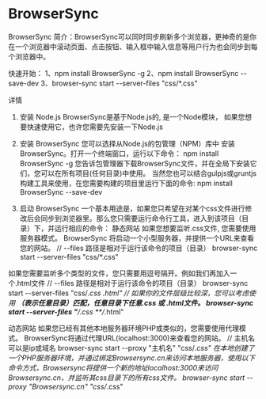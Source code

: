 # BrowserSync
BrowserSync
简介：BrowserSync可以同时同步刷新多个浏览器，更神奇的是你在一个浏览器中滚动页面、点击按钮、输入框中输入信息等用户行为也会同步到每个浏览器中。

快速开始：
1、npm install BrowserSync -g
2、npm install BrowserSync --save-dev
3、browser-sync start --server-files "css/*.css"

详情
1. 安装 Node.js
BrowserSync是基于Node.js的, 是一个Node模块， 如果您想要快速使用它，也许您需要先安装一下Node.js 

2. 安装 BrowserSync
您可以选择从Node.js的包管理（NPM）库中 安装BrowserSync。打开一个终端窗口，运行以下命令：
npm install BrowserSync -g
您告诉包管理器下载BrowserSync文件，并在全局下安装它们，您可以在所有项目(任何目录)中使用。
当然您也可以结合gulpjs或gruntjs构建工具来使用，在您需要构建的项目里运行下面的命令:
npm install BrowserSync --save-dev

3. 启动 BrowserSync
一个基本用途是，如果您只希望在对某个css文件进行修改后会同步到浏览器里。那么您只需要运行命令行工具，进入到该项目（目录）下，并运行相应的命令：
静态网站
如果您想要监听.css文件, 您需要使用服务器模式。 BrowserSync 将启动一个小型服务器，并提供一个URL来查看您的网站。
// --files 路径是相对于运行该命令的项目（目录）
browser-sync start --server-files "css/*.css"  

如果您需要监听多个类型的文件，您只需要用逗号隔开。例如我们再加入一个.html文件
// --files 路径是相对于运行该命令的项目（目录） 
browser-sync start --server-files "css/*.css *.html" 
// 如果你的文件层级比较深，您可以考虑使用 **（表示任意目录）匹配，任意目录下任意.css 或 .html文件。 
browser-sync start --server-files "**/*.css **/*.html" 

动态网站
如果您已经有其他本地服务器环境PHP或类似的，您需要使用代理模式。 BrowserSync将通过代理URL(localhost:3000)来查看您的网站。
// 主机名可以是ip或域名
browser-sync start --proxy "主机名" "css/*.css"
在本地创建了一个PHP服务器环境，并通过绑定Browsersync.cn来访问本地服务器，使用以下命令方式，Browsersync将提供一个新的地址localhost:3000来访问Browsersync.cn，并监听其css目录下的所有css文件。
browser-sync start --proxy "Browsersync.cn" "css/*.css"
